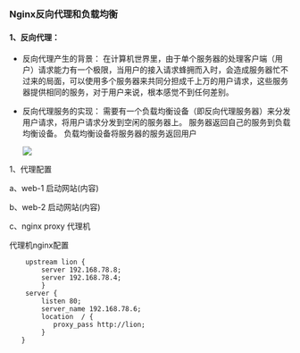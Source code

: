 ### Nginx反向代理和负载均衡

#### 1、反向代理：

- 反向代理产生的背景：
  在计算机世界里，由于单个服务器的处理客户端（用户）请求能力有一个极限，当用户的接入请求蜂拥而入时，会造成服务器忙不过来的局面，可以使用多个服务器来共同分担成千上万的用户请求，这些服务器提供相同的服务，对于用户来说，根本感觉不到任何差别。

- 反向代理服务的实现：
  需要有一个负载均衡设备（即反向代理服务器）来分发用户请求，将用户请求分发到空闲的服务器上。
  服务器返回自己的服务到负载均衡设备。
  负载均衡设备将服务器的服务返回用户

  ![](https://i.loli.net/2019/08/29/sN1xiXCZmMjQpUR.jpg)

1、代理配置

a、web-1 启动网站(内容)

b、web-2 启动网站(内容)

c、nginx proxy 代理机

代理机nginx配置

```
    upstream lion {
        server 192.168.78.8;
        server 192.168.78.4;
        }
    server {
        listen 80;
        server_name 192.168.78.6;
        location  / {
           proxy_pass http://lion;
        }
   }
```

